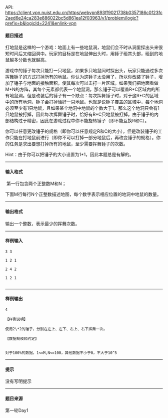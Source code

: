 API: https://client.vpn.nuist.edu.cn/https/webvpn893ff9021738b0357186c0f23fc2aed6e24ca283e886022bc5d861ea12f03963/v1/problem/logic?prefix=b&logicId=2241&enlink-vpn

#### 题目描述

打地鼠是这样的一个游戏：地面上有一些地鼠洞，地鼠们会不时从洞里探出头来很短时间后又缩回洞中。玩家的目标是在地鼠伸出头时，用锤子砸其头部，砸到的地鼠越多分数也就越高。

游戏中的锤子每次只能打一只地鼠，如果多只地鼠同时探出头，玩家只能通过多次挥舞锤子的方式打掉所有的地鼠。你认为这锤子太没用了，所以你改装了锤子，增加了锤子与地面的接触面积，使其每次可以击打一片区域。如果我们把地面看做M\*N的方阵，其每个元素都代表一个地鼠洞，那么锤子可以覆盖R\*C区域内的所有地鼠洞。但是改装后的锤子有一个缺点：每次挥舞锤子时，对于这R\*C的区域中的所有地洞，锤子会打掉恰好一只地鼠。也就是说锤子覆盖的区域中，每个地洞必须至少有1只地鼠，且如果某个地洞中地鼠的个数大于1，那么这个地洞只会有1只地鼠被打掉，因此每次挥舞锤子时，恰好有R\*C只地鼠被打掉。由于锤子的内部结构过于精密，因此在游戏过程中你不能旋转锤子（即不能互换R和C）。

你可以任意更改锤子的规格（即你可以任意规定R和C的大小），但是改装锤子的工作只能在打地鼠前进行（即你不可以打掉一部分地鼠后，再改变锤子的规格）。你的任务是求出要想打掉所有的地鼠，至少需要挥舞锤子的次数。

Hint：由于你可以把锤子的大小设置为1\*1，因此本题总是有解的。

---

#### 输入格式

 第一行包含两个正整数M和N；

下面M行每行N个正整数描述地图，每个数字表示相应位置的地洞中地鼠的数量。

---

#### 输出格式

输出一个整数，表示最少的挥舞次数。

---

#### 样例输入
```
3 3

1 2 1

2 4 2

1 2 1


```

---

#### 样例输出
```
4

【样例说明】

使用2\*2的锤子，分别在左上、左下、右上、右下挥舞一次。

【数据规模和约定】


对于100%的数据，1<=M,N<=100，其他数据不小于0，不大于10^5

```

---

#### 提示

没有写明提示

---

#### 题目来源

第一轮Day1